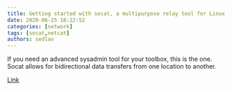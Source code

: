 ```yaml
---
title: Getting started with socat, a multipurpose relay tool for Linux 
date: 2020-06-25 16:22:52
categories: [network]
tags: [socat,netcat]
authors: sedlav
---
```


If you need an advanced sysadmin tool for your toolbox, this is the one. Socat allows for bidirectional data transfers from one location to another.

[Link](https://www.redhat.com/sysadmin/getting-started-socat)
